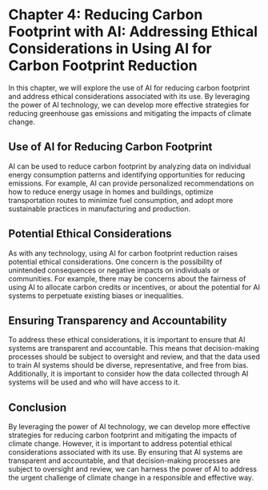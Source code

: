 Chapter 4: Reducing Carbon Footprint with AI: Addressing Ethical Considerations in Using AI for Carbon Footprint Reduction
==========================================================================================================================

In this chapter, we will explore the use of AI for reducing carbon footprint and address ethical considerations associated with its use. By leveraging the power of AI technology, we can develop more effective strategies for reducing greenhouse gas emissions and mitigating the impacts of climate change.

Use of AI for Reducing Carbon Footprint
---------------------------------------

AI can be used to reduce carbon footprint by analyzing data on individual energy consumption patterns and identifying opportunities for reducing emissions. For example, AI can provide personalized recommendations on how to reduce energy usage in homes and buildings, optimize transportation routes to minimize fuel consumption, and adopt more sustainable practices in manufacturing and production.

Potential Ethical Considerations
--------------------------------

As with any technology, using AI for carbon footprint reduction raises potential ethical considerations. One concern is the possibility of unintended consequences or negative impacts on individuals or communities. For example, there may be concerns about the fairness of using AI to allocate carbon credits or incentives, or about the potential for AI systems to perpetuate existing biases or inequalities.

Ensuring Transparency and Accountability
----------------------------------------

To address these ethical considerations, it is important to ensure that AI systems are transparent and accountable. This means that decision-making processes should be subject to oversight and review, and that the data used to train AI systems should be diverse, representative, and free from bias. Additionally, it is important to consider how the data collected through AI systems will be used and who will have access to it.

Conclusion
----------

By leveraging the power of AI technology, we can develop more effective strategies for reducing carbon footprint and mitigating the impacts of climate change. However, it is important to address potential ethical considerations associated with its use. By ensuring that AI systems are transparent and accountable, and that decision-making processes are subject to oversight and review, we can harness the power of AI to address the urgent challenge of climate change in a responsible and effective way.
